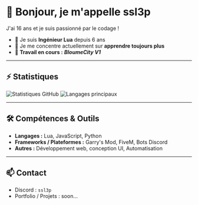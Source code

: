 # 👋 Bonjour, je m'appelle ssl3p

J'ai 16 ans et je suis passionné par le codage !

* 🔭 Je suis **Ingénieur Lua** depuis 6 ans
* 🌱 Je me concentre actuellement sur **apprendre toujours plus**
* 🔩 **Travail en cours :** ***BloumeCity V1***

---

## ⚡ Statistiques

![Statistiques GitHub](https://github-readme-stats.vercel.app/api?username=ssl3p\&show_icons=true\&theme=radical)
![Langages principaux](https://github-readme-stats.vercel.app/api/top-langs/?username=ssl3p\&layout=compact\&theme=radical)

---

## 🛠️ Compétences & Outils

* **Langages :** Lua, JavaScript, Python
* **Frameworks / Plateformes :** Garry's Mod, FiveM, Bots Discord
* **Autres :** Développement web, conception UI, Automatisation

---

## 📫 Contact

* Discord : `ssl3p`
* Portfolio / Projets : soon...

<!---
Sleep est un dépôt ✨ spécial ✨ car son `README.md` (ce fichier) apparaît sur votre profil GitHub.
Vous pouvez cliquer sur le lien Aperçu pour voir vos modifications.
--->
